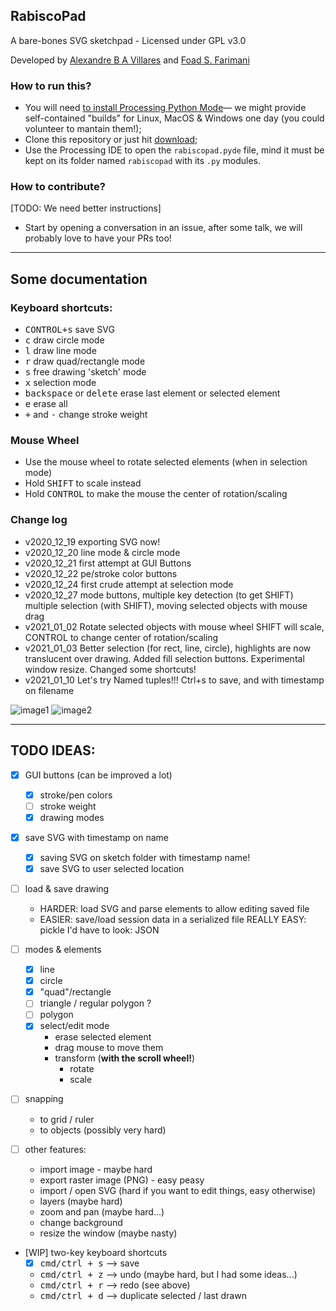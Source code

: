 ## RabiscoPad

A bare-bones SVG sketchpad - Licensed under GPL v3.0

Developed by [Alexandre B A Villares](http://twitter.com/villares) and [Foad S. Farimani](https://twitter.com/fsfarimani)

### How to run this?

- You will need [to install Processing Python Mode](https://abav.lugaralgum.com/como-instalar-o-processing-modo-python/index-EN.html)— we might provide self-contained "builds" for Linux, MacOS & Windows one day (you could volunteer to mantain them!);
- Clone this repository or just hit [download](https://github.com/villares/rabiscopad/archive/main.zip);
- Use the Processing IDE to open the `rabiscopad.pyde` file, mind it must be kept on its folder named `rabiscopad` with its `.py` modules.

### How to contribute?

  [TODO: We need better instructions]
  - Start by opening a conversation in an issue, after some talk, we will probably love to have your PRs too!

---

## Some documentation

### Keyboard shortcuts:

- <kbd>CONTROL+s</kbd> save SVG
- <kbd>c</kbd> draw circle mode
- <kbd>l</kbd> draw line mode
- <kbd>r</kbd> draw quad/rectangle mode
- <kbd>s</kbd> free drawing 'sketch' mode
- <kbd>x</kbd> selection mode
- <kbd>backspace</kbd> or <kbd>delete</kbd> erase last element or selected element
- <kbd>e</kbd> erase all
- <kbd>+</kbd> and <kbd>-</kbd> change stroke weight

### Mouse Wheel

- Use the mouse wheel to rotate selected elements (when in selection mode)
- Hold <kbd>SHIFT</kbd> to scale instead
- Hold <kbd>CONTROL</kbd> to make the mouse the center of rotation/scaling

### Change log

- v2020_12_19 exporting SVG now!
- v2020_12_20 line mode & circle mode
- v2020_12_21 first attempt at GUI Buttons
- v2020_12_22 pe/stroke color buttons
- v2020_12_24 first crude attempt at selection mode
- v2020_12_27 mode buttons, multiple key detection (to get SHIFT)
	multiple selection (with SHIFT), moving selected objects with mouse drag
- v2021_01_02 Rotate selected objects with mouse wheel SHIFT will scale,
	CONTROL to change center of rotation/scaling
- v2021_01_03 Better selection (for rect, line, circle), highlights are now
       translucent over drawing. Added fill selection buttons.
       Experimental window resize. Changed some shortcuts!
- v2021_01_10 Let's try Named tuples!!!
       Ctrl+s to save, and with timestamp on filename

![image1](docs/assets/readme_animation1.gif)
![image2](docs/assets/readme_animation2.gif)

---

## TODO IDEAS:

- [X] GUI buttons (can be improved a lot)
    - [X] stroke/pen colors
    - [ ] stroke weight
    - [X] drawing modes 
	
- [X] save SVG with timestamp on name
	- [X] saving SVG on sketch folder with timestamp name!
	- [X] save SVG to user selected location

- [ ] load & save drawing
	- HARDER: load SVG and parse elements to allow editing saved file
	- EASIER: save/load session data in a serialized file
		REALLY EASY: pickle
		I'd have to look: JSON

- [ ] modes & elements
	- [X] line
	- [X] circle
	- [X] "quad"/rectangle
	- [ ] triangle / regular polygon ?
	- [ ] polygon
	- [X] select/edit mode
		- erase selected element
		- drag mouse to move them
		- transform (**with the scroll wheel!**)
		   - rotate
		   - scale

- [ ] snapping
	- to grid / ruler
	- to objects (possibly very hard)

- [ ] other features:
	- import image - maybe hard
	- export raster image (PNG) - easy peasy
	- import / open SVG (hard if you want to edit things, easy otherwise)
	- layers (maybe hard)
	- zoom and pan (maybe hard...)
	- change background
	- resize the window (maybe nasty)
	
- [WIP] two-key keyboard shortcuts 
	- [X] <kbd>cmd/ctrl + s</kbd> --> save
	- <kbd>cmd/ctrl + z</kbd> --> undo (maybe hard, but I had some ideas...)
	- <kbd>cmd/ctrl + r</kbd> --> redo (see above)
	- <kbd>cmd/ctrl + d</kbd> --> duplicate selected / last drawn 
	


